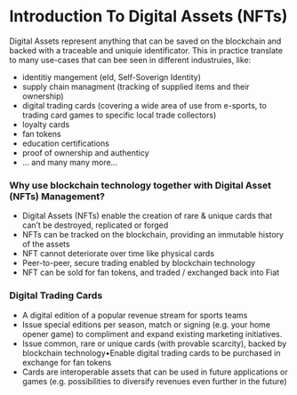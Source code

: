 # Introduction To Digital Assets \(NFTs\)

Digital Assets represent anything that can be saved on the blockchain and backed with a traceable and uniquie identificator. This in practice translate to many use-cases that can bee seen in different industruies, like:

* identitiy mangement  \(eId, Self-Soverign Identity\)
* supply chain managment \(tracking of supplied items and their ownership\)
* digital trading cards \(covering a wide area of use from e-sports, to trading card games to specific local trade collectors\)
* loyalty cards
* fan tokens
* education certifications
* proof of ownership and authenticy 
* ... and many many more... 



### Why use blockchain technology together with Digital Asset \(NFTs\) Management? 

* Digital Assets \(NFTs\) enable the creation of rare & unique cards that can’t be destroyed, replicated or forged 
* NFTs can be tracked on the blockchain, providing an immutable history of the assets 
* NFT cannot deteriorate over time like physical cards
* Peer-to-peer, secure trading enabled by blockchain technology 
* NFT can be sold for fan tokens, and traded / exchanged back into Fiat

### Digital Trading Cards

* A digital edition of a popular revenue stream for sports teams
* Issue special editions per season, match or signing \(e.g. your home opener game\) to compliment and expand existing marketing initiatives.
* Issue common, rare or unique cards \(with provable scarcity\), backed by blockchain technology•Enable digital trading cards to be purchased in exchange for fan tokens
* Cards are interoperable assets that can be used in future applications or games \(e.g. possibilities to diversify revenues even further in the future\)



